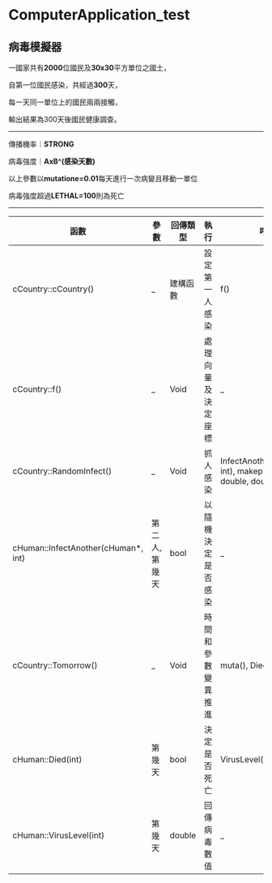 # ComputerApplication_test
## **病毒模擬器**

一國家共有**2000**位國民及**30x30**平方單位之國土，  

自第一位國民感染，共經過**300**天，  

每一天同一單位上的國民兩兩接觸，  

輸出結果為300天後國民健康調查。  

----
   
傳播機率｜**STRONG**  

病毒強度｜**AxB^(感染天數)**   

以上參數以**mutatione=0.01**每天進行一次病變且移動一單位  

病毒強度超過**LETHAL=100**則為死亡  

---
函數                                 | 參數      |     回傳類型 | 執行             | 呼叫
---- | ---- | ---- | ---- | ----
cCountry::cCountry()                | _            | 建構函數 | 設定第一人感染     | f()  
cCountry::f()                       | _            | Void    | 處理向量及決定座標 | _  
cCountry::RandomInfect()            | _            | Void    | 抓人感染         | InfectAnother(cHuman*, int), makep(double, double, double)  
cHuman::InfectAnother(cHuman*, int) | 第二人, 第幾天 | bool    | 以隨機決定是否感染 | _  
cCountry::Tomorrow()                | _            | Void    | 時間和參數變異推進 | muta(), Died(int)  
cHuman::Died(int)                   | 第幾天        | bool    | 決定是否死亡      | VirusLevel(int)  
cHuman::VirusLevel(int)             | 第幾天        | double  | 回傳病毒數值      | _  


